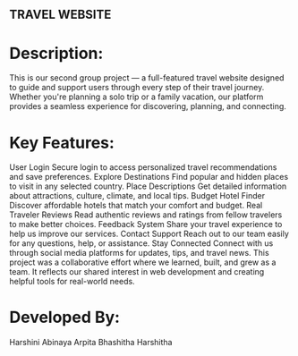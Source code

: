 ## TRAVEL WEBSITE
# Description:
This is our second group project — a full-featured travel website designed to guide and support users through every step of their travel journey. Whether you're planning a solo trip or a family vacation, our platform provides a seamless experience for discovering, planning, and connecting.
# Key Features:
User Login
Secure login to access personalized travel recommendations and save preferences.
Explore Destinations
Find popular and hidden places to visit in any selected country.
Place Descriptions
Get detailed information about attractions, culture, climate, and local tips.
Budget Hotel Finder
Discover affordable hotels that match your comfort and budget.
Real Traveler Reviews
Read authentic reviews and ratings from fellow travelers to make better choices.
Feedback System
Share your travel experience to help us improve our services.
Contact Support
Reach out to our team easily for any questions, help, or assistance.
Stay Connected
Connect with us through social media platforms for updates, tips, and travel news.
This project was a collaborative effort where we learned, built, and grew as a team. It reflects our shared interest in web development and creating helpful tools for real-world needs.

# Developed By:
Harshini
Abinaya
Arpita
Bhashitha
Harshitha

